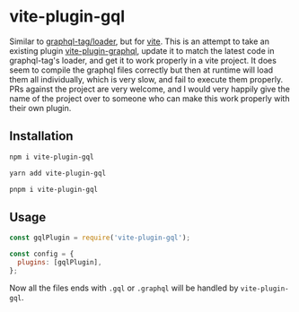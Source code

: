 # vite-plugin-gql

Similar to [graphql-tag/loader](https://github.com/apollographql/graphql-tag#webpack-loading-and-preprocessing), but for [vite](https://github.com/vitejs/vite).
This is an attempt to take an existing plugin [vite-plugin-graphql](https://www.npmjs.com/package/vite-plugin-graphql), update it to match the latest code in graphql-tag's loader, and get it to work properly in a
vite project. It does seem to compile the graphql files correctly but then at runtime will load them all individually, which is very slow, and fail to execute
them properly. PRs against the project are very welcome, and I would very happily give the name of the project over to someone who can make this work properly
with their own plugin.

## Installation

```sh
npm i vite-plugin-gql
```

```sh
yarn add vite-plugin-gql
```

```sh
pnpm i vite-plugin-gql
```

## Usage

```javascript
const gqlPlugin = require('vite-plugin-gql');

const config = {
  plugins: [gqlPlugin],
};
```

Now all the files ends with `.gql` or `.graphql` will be handled by `vite-plugin-gql`.
